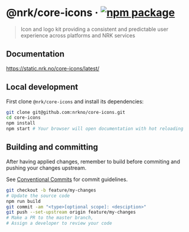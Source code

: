 # @nrk/core-icons &middot; [![npm package][npm-badge]][npm]

[npm-badge]: https://img.shields.io/npm/v/@nrk/core-icons.svg?style=flat-square
[npm]: https://www.npmjs.org/package/@nrk/core-icons

> Icon and logo kit providing a consistent and predictable user experience across platforms and NRK services

## Documentation

https://static.nrk.no/core-icons/latest/

## Local development

First clone `@nrk/core-icons` and install its dependencies:

```bash
git clone git@github.com:nrkno/core-icons.git
cd core-icons
npm install
npm start # Your browser will open documentation with hot reloading
```

## Building and committing

After having applied changes, remember to build before commiting and pushing your changes upstream.

See [Conventional Commits](https://conventionalcommits.org) for commit guidelines.

```bash
git checkout -b feature/my-changes
# Update the source code
npm run build
git commit -am "<type>[optional scope]: <desciption>"
git push --set-upstream origin feature/my-changes
# Make a PR to the master branch,
# Assign a developer to review your code
```
